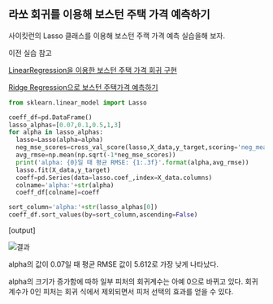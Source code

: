 ## 라쏘 회귀를 이용해 보스턴 주택 가격 예측하기

사이킷런의 Lasso 클래스를 이용해 보스턴 주캑 가격 예측 실습을해 보자.

이전 실습 참고

[LinearRegression을 이용한 보스턴 주택 가격 회귀 구현](https://github.com/JIWON0520/TIL/blob/main/%EB%A8%B8%EC%8B%A0%EB%9F%AC%EB%8B%9D/%EC%8B%A4%EC%8A%B5/%ED%9A%8C%EA%B7%80/LinearRegression%EC%9D%84%20%EC%9D%B4%EC%9A%A9%ED%95%9C%20%EB%B3%B4%EC%8A%A4%ED%84%B4%20%EC%A3%BC%ED%83%9D%20%EA%B0%80%EA%B2%A9%20%ED%9A%8C%EA%B7%80%20%EA%B5%AC%ED%98%84.md)

[Ridge Regression으로 보스턴 주택가격 예측하기](https://github.com/JIWON0520/TIL/blob/main/%EB%A8%B8%EC%8B%A0%EB%9F%AC%EB%8B%9D/%EC%8B%A4%EC%8A%B5/%ED%9A%8C%EA%B7%80/Ridge%20Regression%EC%9C%BC%EB%A1%9C%20%EB%B3%B4%EC%8A%A4%ED%84%B4%20%EC%A3%BC%ED%83%9D%EA%B0%80%EA%B2%A9%20%EC%98%88%EC%B8%A1%ED%95%98%EA%B8%B0.md)

```python
from sklearn.linear_model import Lasso

coeff_df=pd.DataFrame()
lasso_alphas=[0.07,0.1,0.5,1,3]
for alpha in lasso_alphas:
  lasso=Lasso(alpha=alpha)
  neg_mse_scores=cross_val_score(lasso,X_data,y_target,scoring='neg_mean_squared_error',cv=5)
  avg_rmse=np.mean(np.sqrt(-1*neg_mse_scores))
  print('alpha: {0}일 때 평균 RMSE: {1:.3f}'.format(alpha,avg_rmse))
  lasso.fit(X_data,y_target)
  coeff=pd.Series(data=lasso.coef_,index=X_data.columns)
  colname='alpha:'+str(alpha)
  coeff_df[colname]=coeff

sort_column='alpha:'+str(lasso_alphas[0])
coeff_df.sort_values(by=sort_column,ascending=False)
```

[output]

![결과](https://s3.us-west-2.amazonaws.com/secure.notion-static.com/c07265ed-197d-4919-acb6-0c9d9ec762bd/Untitled.png?X-Amz-Algorithm=AWS4-HMAC-SHA256&X-Amz-Credential=AKIAT73L2G45O3KS52Y5%2F20210619%2Fus-west-2%2Fs3%2Faws4_request&X-Amz-Date=20210619T095402Z&X-Amz-Expires=86400&X-Amz-Signature=9ace15ed6e6bd351f52a58be4f5f5156ac4f9634e68e5f1320858e56e63bb40f&X-Amz-SignedHeaders=host&response-content-disposition=filename%20%3D%22Untitled.png%22)

alpha의 값이 0.07일 때 평균 RMSE 값이 5.612로 가장 낮게 나타났다.

alpha의 크기가 증가함에 따하 일부 피처의 회귀계수는 아예 0으로 바뀌고 있다. 회귀 계수가 0인 피처는 회귀 식에서 제외되면서 피처 선택의 효과를 얻을 수 있다.
